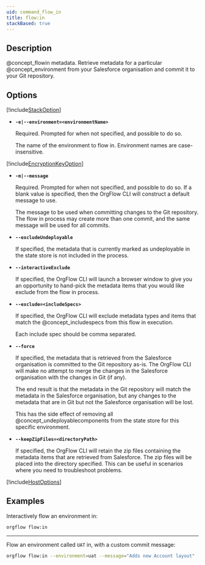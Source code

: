 ```yaml
---
uid: command_flow_in
title: flow:in
stackBased: true
---
```


## Description

@concept_flowin metadata. Retrieve metadata for a particular @concept_environment from your Salesforce organisation and commit it to your Git repository.

## Options

[!include[StackOption](partials/stack-option.md)]

- **`-e|--environment=<environmentName>`**
  
  Required. Prompted for when not specified, and possible to do so.

  The name of the environment to flow in. Environment names are case-insensitive.
  
[!include[EncryptionKeyOption](partials/encryption-key-option.md)]

- **`-m|--message`**
  
  Required. Prompted for when not specified, and possible to do so. If a blank value is specified, then the OrgFlow CLI will construct a default message to use.

  The message to be used when committing changes to the Git repository. The flow in process may create more than one commit, and the same message will be used for all commits.

- **`--excludeUndeployable`**

  If specified, the metadata that is currently marked as undeployable in the state store is not included in the process.

- **`--interactiveExclude`**

  If specified, the OrgFlow CLI will launch a browser window to give you an opportunity to hand-pick the metadata items that you would like exclude from the flow in process.

- **`--exclude=<includeSpecs>`**

  If specified, the OrgFlow CLI will exclude metadata types and items that match the @concept_includespecs from this flow in execution.

  Each include spec should be comma separated.

- **`--force`**

  If specified, the metadata that is retrieved from the Salesforce organisation is committed to the Git repository as-is. The OrgFlow CLI will make no attempt to merge the changes in the Salesforce organisation with the changes in Git (if any).

  The end result is that the metadata in the Git repository will match the metadata in the Salesforce organisation, but any changes to the metadata that are in Git but not the Salesforce organisation will be lost.

  This has the side effect of removing all @concept_undeployablecomponents from the state store for this specific environment.

- **`--keepZipFiles=<directoryPath>`**
  
  If specified, the OrgFlow CLI will retain the zip files containing the metadata items that are retrieved from Salesforce. The zip files will be placed into the directory specified. This can be useful in scenarios where you need to troubleshoot problems.

[!include[HostOptions](partials/host-options.md)]

## Examples

Interactively flow an environment in:

```bash
orgflow flow:in
```

***

Flow an environment called `UAT` in, with a custom commit message:

```bash
orgflow flow:in --environment=uat --message="Adds new Account layout"
```
